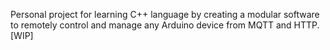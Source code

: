 Personal project for learning C++ language by creating a modular software to remotely control and manage any Arduino device from MQTT and HTTP. [WIP]
